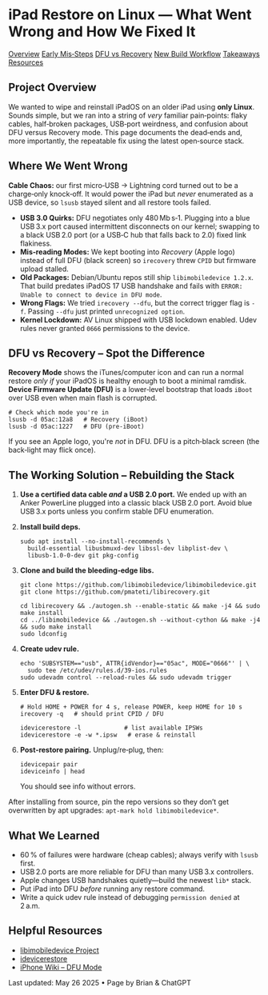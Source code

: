<div>

# iPad Restore on Linux — What Went Wrong and How We Fixed It

[Overview](#overview) [Early Mis‑Steps](#failures) [DFU
vs Recovery](#modes) [New Build Workflow](#solution)
[Takeaways](#lessons) [Resources](#resources)

</div>

<div role="main">

<div id="overview" class="section">

## Project Overview

We wanted to wipe and reinstall iPadOS on an older iPad using **only
Linux**. Sounds simple, but we ran into a string of *very* familiar
pain‑points: flaky cables, half‑broken packages, USB‑port weirdness, and
confusion about DFU versus Recovery mode. This page documents the
dead‑ends and, more importantly, the repeatable fix using the latest
open‑source stack.

</div>

<div id="failures" class="section">

## Where We Went Wrong

<div class="warn">

**Cable Chaos:** our first micro‑USB → Lightning cord turned out to be a
charge‑only knock‑off. It would power the iPad but *never* enumerated as
a USB device, so `lsusb` stayed silent and all restore tools failed.

</div>

-   **USB 3.0 Quirks:** DFU negotiates only 480 Mb s‑1. Plugging into a
    blue USB 3.x port caused intermittent disconnects on our kernel;
    swapping to a black USB 2.0 port (or a USB‑C hub that falls back to
    2.0) fixed link flakiness.
-   **Mis‑reading Modes:** We kept booting into *Recovery* (Apple logo)
    instead of full DFU (black screen) so `irecovery` threw `CPID` but
    firmware upload stalled.
-   **Old Packages:** Debian/Ubuntu repos still ship
    `libimobiledevice 1.2.x`. That build predates iPadOS 17 USB
    handshake and fails with
    `ERROR: Unable to connect to device in DFU mode`.
-   **Wrong Flags:** We tried `irecovery --dfu`, but the correct trigger
    flag is `-f`. Passing `--dfu` just printed `unrecognized option`.
-   **Kernel Lockdown:** AV Linux shipped with USB lockdown enabled.
    Udev rules never granted `0666` permissions to the device.

</div>

<div id="modes" class="section">

## DFU vs Recovery – Spot the Difference

**Recovery Mode** shows the iTunes/computer icon and can run a normal
restore *only if* your iPadOS is healthy enough to boot a minimal
ramdisk. **Device Firmware Update (DFU)** is a lower‑level bootstrap
that loads `iBoot` over USB even when main flash is corrupted.

    # Check which mode you're in
    lsusb -d 05ac:12a8   # Recovery (iBoot)
    lsusb -d 05ac:1227   # DFU (pre-iBoot)

If you see an Apple logo, you're *not* in DFU. DFU is a pitch‑black
screen (the back‑light may flick once).

</div>

<div id="solution" class="section">

## The Working Solution – Rebuilding the Stack

1.  **Use a certified data cable *and* a USB 2.0 port.** We ended up
    with an Anker PowerLine plugged into a classic black USB 2.0 port.
    Avoid blue USB 3.x ports unless you confirm stable DFU enumeration.

2.  **Install build deps.**  

        sudo apt install --no-install-recommends \
          build-essential libusbmuxd-dev libssl-dev libplist-dev \
          libusb-1.0-0-dev git pkg-config

3.  **Clone and build the bleeding‑edge libs.**

        git clone https://github.com/libimobiledevice/libimobiledevice.git
        git clone https://github.com/pmateti/libirecovery.git

        cd libirecovery && ./autogen.sh --enable-static && make -j4 && sudo make install
        cd ../libimobiledevice && ./autogen.sh --without-cython && make -j4 && sudo make install
        sudo ldconfig

4.  **Create udev rule.**

        echo 'SUBSYSTEM=="usb", ATTR{idVendor}=="05ac", MODE="0666"' | \
          sudo tee /etc/udev/rules.d/39-ios.rules
        sudo udevadm control --reload-rules && sudo udevadm trigger

5.  **Enter DFU & restore.**

        # Hold HOME + POWER for 4 s, release POWER, keep HOME for 10 s
        irecovery -q   # should print CPID / DFU

        idevicerestore -l            # list available IPSWs
        idevicerestore -e -w *.ipsw   # erase & reinstall

6.  **Post‑restore pairing.** Unplug/re‑plug, then:

        idevicepair pair
        ideviceinfo | head

    You should see info without errors.

After installing from source, pin the repo versions so they don’t get
overwritten by apt upgrades: `apt-mark hold libimobiledevice*`.

</div>

<div id="lessons" class="section">

## What We Learned

-   60 % of failures were hardware (cheap cables); always verify with
    `lsusb` first.
-   USB 2.0 ports are more reliable for DFU than many USB 3.x
    controllers.
-   Apple changes USB handshakes quietly—build the newest `lib*` stack.
-   Put iPad into DFU *before* running any restore command.
-   Write a quick udev rule instead of debugging `permission denied` at
    2 a.m.

</div>

<div id="resources" class="section">

## Helpful Resources

-   <a href="https://libimobiledevice.org/" target="_blank"
    rel="noopener">libimobiledevice Project</a>
-   <a href="https://github.com/libimobiledevice/idevicerestore"
    target="_blank" rel="noopener">idevicerestore</a>
-   <a href="https://theiphonewiki.com/wiki/DFU_Mode" target="_blank"
    rel="noopener">iPhone Wiki – DFU Mode</a>

</div>

</div>

Last updated: May 26 2025 • Page by Brian & ChatGPT
